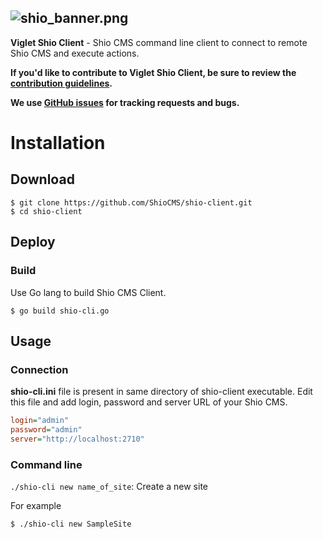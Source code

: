 ![shio_banner.png](https://shiocms.github.io/shio/img/shio_banner.png) 
------

**Viglet Shio Client** - Shio CMS command line client to connect to remote Shio CMS and execute actions.

**If you'd like to contribute to Viglet Shio Client, be sure to review the [contribution
guidelines](CONTRIBUTING.md).**

**We use [GitHub issues](https://github.com/ShioCMS/shio-client/issues) for tracking requests and bugs.**

# Installation

## Download

```shell
$ git clone https://github.com/ShioCMS/shio-client.git
$ cd shio-client
```
## Deploy

### Build
Use Go lang to build Shio CMS Client.

```shell
$ go build shio-cli.go
```

## Usage

### Connection

**shio-cli.ini** file is present in same directory of shio-client executable.
Edit this file and add login, password and server URL of your Shio CMS.

```ini
login="admin"
password="admin"
server="http://localhost:2710"
```

### Command line
`./shio-cli new name_of_site`: Create a new site

For example
```shell
$ ./shio-cli new SampleSite
```